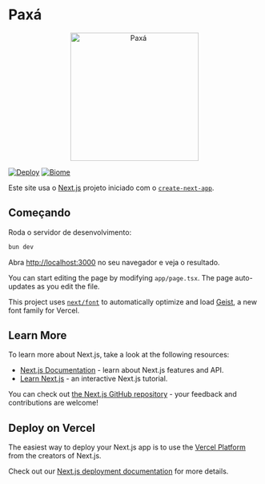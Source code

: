 # Paxá

<p align="center">
  <picture>
    <source media="(prefers-color-scheme: dark)" srcset="./public/images/logo.svg">
    <img width="256" height="256" alt="Paxá" src="./public/images/logo-light.svg">
  </picture>
</p>

[![Deploy](https://github.com/sistematico/paxa.dev/actions/workflows/deploy.yml/badge.svg)](https://github.com/sistematico/paxa.dev/actions/workflows/deploy.yml)
[![Biome](https://github.com/sistematico/paxa.dev/actions/workflows/biome.yml/badge.svg)](https://github.com/sistematico/paxa.dev/actions/workflows/biome.yml)

Este site usa o [Next.js](https://nextjs.org) projeto iniciado com o [`create-next-app`](https://nextjs.org/docs/app/api-reference/cli/create-next-app).

## Começando

Roda o servidor de desenvolvimento:

```bash
bun dev
```

Abra [http://localhost:3000](http://localhost:3000) no seu navegador e veja o resultado.

You can start editing the page by modifying `app/page.tsx`. The page auto-updates as you edit the file.

This project uses [`next/font`](https://nextjs.org/docs/app/building-your-application/optimizing/fonts) to automatically optimize and load [Geist](https://vercel.com/font), a new font family for Vercel.

## Learn More

To learn more about Next.js, take a look at the following resources:

- [Next.js Documentation](https://nextjs.org/docs) - learn about Next.js features and API.
- [Learn Next.js](https://nextjs.org/learn) - an interactive Next.js tutorial.

You can check out [the Next.js GitHub repository](https://github.com/vercel/next.js) - your feedback and contributions are welcome!

## Deploy on Vercel

The easiest way to deploy your Next.js app is to use the [Vercel Platform](https://vercel.com/new?utm_medium=default-template&filter=next.js&utm_source=create-next-app&utm_campaign=create-next-app-readme) from the creators of Next.js.

Check out our [Next.js deployment documentation](https://nextjs.org/docs/app/building-your-application/deploying) for more details.
